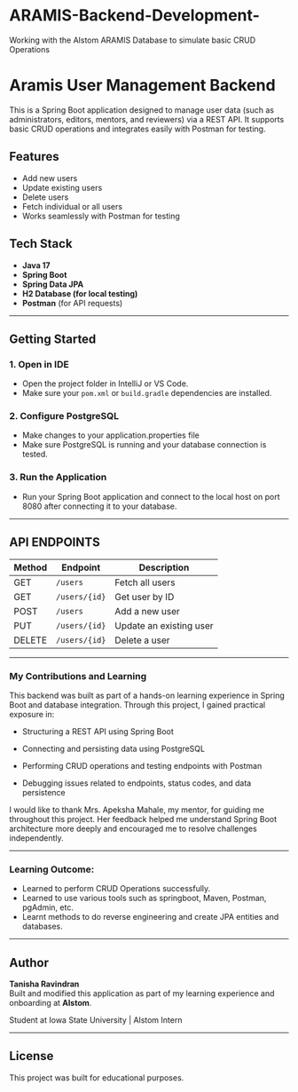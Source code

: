 # ARAMIS-Backend-Development-
Working with the Alstom ARAMIS Database to simulate basic CRUD Operations 

# Aramis User Management Backend

This is a Spring Boot application designed to manage user data (such as administrators, editors, mentors, and reviewers) via a REST API. It supports basic CRUD operations and integrates easily with Postman for testing.

## Features

- Add new users
- Update existing users
- Delete users
- Fetch individual or all users
- Works seamlessly with Postman for testing

## Tech Stack

- **Java 17**
- **Spring Boot**
- **Spring Data JPA**
- **H2 Database (for local testing)**
- **Postman** (for API requests)

---

##  Getting Started
### 1. Open in IDE

- Open the project folder in IntelliJ or VS Code.
- Make sure your `pom.xml` or `build.gradle` dependencies are installed.

### 2. Configure PostgreSQL

- Make changes to your application.properties file 
- Make sure PostgreSQL is running and your database connection is tested. 

### 3. Run the Application

- Run your Spring Boot application and connect to the local host on port 8080 after connecting it to your database.

---

## API ENDPOINTS

| Method | Endpoint      | Description             |
| ------ | ------------- | ----------------------- |
| GET    | `/users`      | Fetch all users         |
| GET    | `/users/{id}` | Get user by ID          |
| POST   | `/users`      | Add a new user          |
| PUT    | `/users/{id}` | Update an existing user |
| DELETE | `/users/{id}` | Delete a user           |

---

### My Contributions and Learning

This backend was built as part of a hands-on learning experience in Spring Boot and database integration. Through this project, I gained practical exposure in:

- Structuring a REST API using Spring Boot

- Connecting and persisting data using PostgreSQL

- Performing CRUD operations and testing endpoints with Postman

- Debugging issues related to endpoints, status codes, and data persistence

I would like to thank Mrs. Apeksha Mahale, my mentor, for guiding me throughout this project. Her feedback helped me understand Spring Boot architecture more deeply and encouraged me to resolve challenges independently.

---

### Learning Outcome:

- Learned to perform CRUD Operations successfully.
- Learned to use various tools such as springboot, Maven, Postman, pgAdmin, etc.
- Learnt methods to do reverse engineering and create JPA entities and databases.

---

## Author

**Tanisha Ravindran**  
Built and modified this application as part of my learning experience and onboarding at **Alstom**.

Student at Iowa State University | Alstom Intern

---

## License

This project was built for educational purposes.
